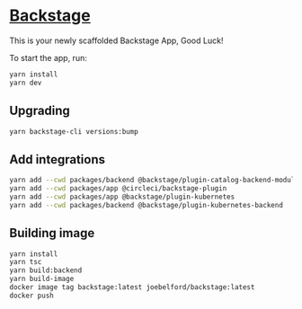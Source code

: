# [Backstage](https://backstage.io)

This is your newly scaffolded Backstage App, Good Luck!

To start the app, run:

```sh
yarn install
yarn dev
```

## Upgrading

```bash
yarn backstage-cli versions:bump
```

## Add integrations

```bash
yarn add --cwd packages/backend @backstage/plugin-catalog-backend-module-github
yarn add --cwd packages/app @circleci/backstage-plugin
yarn add --cwd packages/app @backstage/plugin-kubernetes
yarn add --cwd packages/backend @backstage/plugin-kubernetes-backend
```

## Building image

```bash
yarn install
yarn tsc
yarn build:backend
yarn build-image
docker image tag backstage:latest joebelford/backstage:latest
docker push
```
